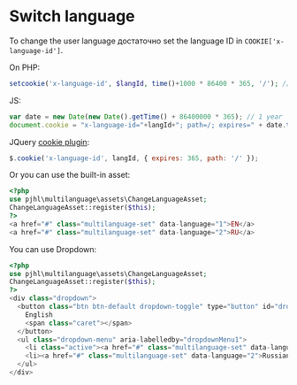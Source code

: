 Switch language
===============

To change the user language достаточно set the language ID in `COOKIE['x-language-id']`.

On PHP:

```php
setcookie('x-language-id', $langId, time()+1000 * 86400 * 365, '/'); // $langId - integer
```

JS:

```js
var date = new Date(new Date().getTime() + 86400000 * 365); // 1 year
document.cookie = "x-language-id="+langId+"; path=/; expires=" + date.toUTCString();
```

JQuery [cookie plugin](https://plugins.jquery.com/cookie/):

```js
$.cookie('x-language-id', langId, { expires: 365, path: '/' });
```

Or you can use the built-in asset:

```php
<?php
use pjhl\multilanguage\assets\ChangeLanguageAsset;
ChangeLanguageAsset::register($this);
?>
<a href="#" class="multilanguage-set" data-language="1">EN</a>
<a href="#" class="multilanguage-set" data-language="2">RU</a>
```

You can use Dropdown:
```php
<?php
use pjhl\multilanguage\assets\ChangeLanguageAsset;
ChangeLanguageAsset::register($this);
?>
<div class="dropdown">
  <button class="btn btn-default dropdown-toggle" type="button" id="dropdownMenu1" data-toggle="dropdown" aria-haspopup="true" aria-expanded="true">
    English
    <span class="caret"></span>
  </button>
  <ul class="dropdown-menu" aria-labelledby="dropdownMenu1">
    <li class="active"><a href="#" class="multilanguage-set" data-language="1">English</a></li>
    <li><a href="#" class="multilanguage-set" data-language="2">Russian</a></li>
  </ul>
</div>
```

